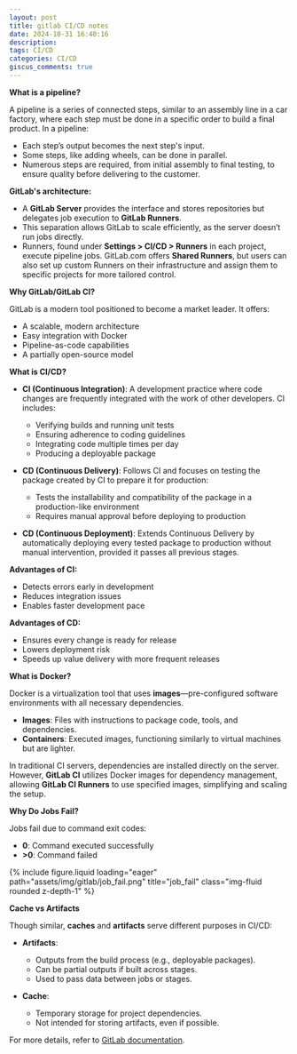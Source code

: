 ```yaml
---
layout: post
title: gitlab CI/CD notes
date: 2024-10-31 16:40:16
description: 
tags: CI/CD
categories: CI/CD
giscus_comments: true
---
```



**What is a pipeline?**

A pipeline is a series of connected steps, similar to an assembly line in a car factory, where each step must be done in a specific order to build a final product. In a pipeline:

- Each step’s output becomes the next step's input.
- Some steps, like adding wheels, can be done in parallel.
- Numerous steps are required, from initial assembly to final testing, to ensure quality before delivering to the customer.

**GitLab's architecture:**

- A **GitLab Server** provides the interface and stores repositories but delegates job execution to **GitLab Runners**.
- This separation allows GitLab to scale efficiently, as the server doesn’t run jobs directly.
- Runners, found under **Settings > CI/CD > Runners** in each project, execute pipeline jobs. GitLab.com offers **Shared Runners**, but users can also set up custom Runners on their infrastructure and assign them to specific projects for more tailored control.

**Why GitLab/GitLab CI?**

GitLab is a modern tool positioned to become a market leader. It offers:

- A scalable, modern architecture
- Easy integration with Docker
- Pipeline-as-code capabilities
- A partially open-source model

**What is CI/CD?**

- **CI (Continuous Integration)**: A development practice where code changes are frequently integrated with the work of other developers. CI includes:
  
  - Verifying builds and running unit tests
  - Ensuring adherence to coding guidelines
  - Integrating code multiple times per day
  - Producing a deployable package
- **CD (Continuous Delivery)**: Follows CI and focuses on testing the package created by CI to prepare it for production:
  
  - Tests the installability and compatibility of the package in a production-like environment
  - Requires manual approval before deploying to production
- **CD (Continuous Deployment)**: Extends Continuous Delivery by automatically deploying every tested package to production without manual intervention, provided it passes all previous stages.
  

**Advantages of CI:**

- Detects errors early in development
- Reduces integration issues
- Enables faster development pace

**Advantages of CD:**

- Ensures every change is ready for release
- Lowers deployment risk
- Speeds up value delivery with more frequent releases

**What is Docker?**

Docker is a virtualization tool that uses **images**—pre-configured software environments with all necessary dependencies.

- **Images**: Files with instructions to package code, tools, and dependencies.
- **Containers**: Executed images, functioning similarly to virtual machines but are lighter.

In traditional CI servers, dependencies are installed directly on the server. However, **GitLab CI** utilizes Docker images for dependency management, allowing **GitLab CI Runners** to use specified images, simplifying and scaling the setup.

**Why Do Jobs Fail?**

Jobs fail due to command exit codes:

- **0**: Command executed successfully
- **>0**: Command failed

<div class="row">
    <div class="col-sm mt-3 mt-md-0">
        {% include figure.liquid loading="eager" path="assets/img/gitlab/job_fail.png" title="job_fail" class="img-fluid rounded z-depth-1" %}
    </div>
</div>


**Cache vs Artifacts**

Though similar, **caches** and **artifacts** serve different purposes in CI/CD:

- **Artifacts**:
  
  - Outputs from the build process (e.g., deployable packages).
  - Can be partial outputs if built across stages.
  - Used to pass data between jobs or stages.
- **Cache**:
  
  - Temporary storage for project dependencies.
  - Not intended for storing artifacts, even if possible.

For more details, refer to [GitLab documentation](https://docs.gitlab.com/ee/ci/caching/#cache-vs-artifacts).